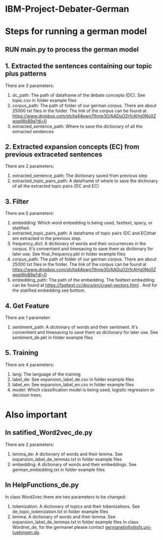 # IBM-Project-Debater-German

# Steps for running a german model
RUN main.py to process the german model
---------------------------------------
## 1. Extracted the sentences containing our topic plus patterns
There are 3 parameters:
1. dc_path: The path of dataframe of the debate concepts (DC). See topic.csv in folder example files
2. corpus_path: The path of folder of our german corpus. There are about 25000 txt files in the folder. The link of the corpus can be found at https://www.dropbox.com/sh/tq44pwn7thnie30/AADuO2rfcAHg0No0ZwqpWoB9a?dl=0
3. extracted_sentence_path: Where to save the dictionary of all the extracted sentences
## 2. Extracted expansion concepts (EC) from previous extraceted sentences
There are 2 parameters:
1. extracted_sentence_path: The dictionary saved from previous step
2. extracted_topic_pairs_path: A dataframe of where to save the dictionary of all the extracted topic pairs (DC and EC)
## 3. Filter
There are 5 parameters:
1. embedding: Which word embedding is being used, fasttext, spacy, or statified. 
2. extracted_topic_pairs_path: A dataframe of topic pairs (DC and EC)that are extracted in the previous step.
3. frequency_dict: A dictionary of words and their occurrences in the corpus. It's conventient and timesaving to save them as dictionary for later use. See final_frequency.pkt in folder example files
4. corpus_path: The path of folder of our german corpus. There are about 25000 txt files in the folder. The link of the corpus can be found at https://www.dropbox.com/sh/tq44pwn7thnie30/AADuO2rfcAHg0No0ZwqpWoB9a?dl=0
5. embedding_path: The path of the embedding. The fasttext embedding can be found at https://fasttext.cc/docs/en/crawl-vectors.html . And for the statified embedding see bottom.
## 4. Get Feature
There are 1 parameter:
1. sentiment_path: A dictionary of words and their sentiment. It's conventient and timesaving to save them as dictionary for later use. See sentiment_de.pkt in folder example files
## 5. Training
There are 4 parameters:
1. lang: The language of the training
2. label_de: See expansion_label_de.csv in folder example files
3. label_en: See expansion_label_en.csv in folder example files
4. model: Which classification model is being used, logistic regression or decision trees.


# Also important
## In satified_Word2vec_de.py
There are 2 parameters:
1. lemma_de: A dictionary of words and their lemma. See expansion_label_de_lemmas.txt in folder example files
2. embedding: A dictionary of words and their embeddings. See german_embedding.txt in folder example files

## In HelpFunctions_de.py
In class Word2vec there are two parameters to be changed:
1. tokenization: A dictionary of topics and their tokenizations. See de_topic_tokenization.txt in folder example files
2. lemma: A dictionary of words and their lemma. See expansion_label_de_lemmas.txt in folder example files
In class Wordnet_de, for the germanet please contact germanetinfo@sfs.uni-tuebingen.de. 


